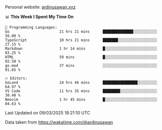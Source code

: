 Personal website: [ardinusawan.xyz](https://ardinusawan.xyz)

<!--START_SECTION:waka-->
📊 **This Week I Spent My Time On** 

```text
💬 Programming Languages: 
Go                       21 hrs 21 mins      ██████████████░░░░░░░░░░░   56.00 % 
TypeScript               10 hrs 21 mins      ███████░░░░░░░░░░░░░░░░░░   27.15 % 
Markdown                 1 hr 14 mins        █░░░░░░░░░░░░░░░░░░░░░░░░   03.25 % 
HTML                     59 mins             █░░░░░░░░░░░░░░░░░░░░░░░░   02.58 % 
go.mod                   37 mins             ░░░░░░░░░░░░░░░░░░░░░░░░░   01.65 % 

🔥 Editors: 
GoLand                   24 hrs 46 mins      ████████████████░░░░░░░░░   64.97 % 
VS Code                  11 hrs 35 mins      ████████░░░░░░░░░░░░░░░░░   30.40 % 
Neovim                   1 hr 45 mins        █░░░░░░░░░░░░░░░░░░░░░░░░   04.63 % 
```


 Last Updated on 09/03/2025 18:21:10 UTC
<!--END_SECTION:waka-->
Data taken from https://wakatime.com/@ardinusawan
